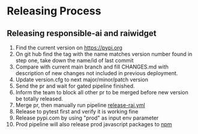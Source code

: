 # Releasing Process

## Releasing responsible-ai and raiwidget

1. Find the current version on https://pypi.org
2. On git hub find the tag with the name matches version number found in step one, take down the name/id of last commit
3. Compare with current main branch and fill CHANGES.md with description of new changes not included in previous deployment.
4. Update version.cfg to next major/minor/patch version
5. Send the pr and wait for gated pipeline finished.
6. Inform the team to block all other pr to be merged before new version be totally released.
7. Merge pr, then manually run pipeline [release-rai.yml](https://github.com/microsoft/responsible-ai-widgets/actions/workflows/release-rai.yml)
8. Release to pytest first and verify it is working fine
9. Release pypi.com by using "prod" as input env parameter
10. Prod pipeline will also release prod javascript packages to [npm](https://www.npmjs.com/)
